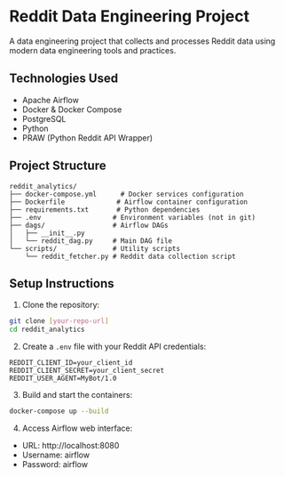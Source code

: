 # Reddit Data Engineering Project

A data engineering project that collects and processes Reddit data using modern data engineering tools and practices.

## Technologies Used
- Apache Airflow
- Docker & Docker Compose
- PostgreSQL
- Python
- PRAW (Python Reddit API Wrapper)

## Project Structure
```
reddit_analytics/
├── docker-compose.yml      # Docker services configuration
├── Dockerfile             # Airflow container configuration
├── requirements.txt       # Python dependencies
├── .env                  # Environment variables (not in git)
├── dags/                 # Airflow DAGs
│   ├── __init__.py
│   └── reddit_dag.py     # Main DAG file
└── scripts/              # Utility scripts
    └── reddit_fetcher.py # Reddit data collection script
```

## Setup Instructions

1. Clone the repository:
```bash
git clone [your-repo-url]
cd reddit_analytics
```

2. Create a `.env` file with your Reddit API credentials:
```
REDDIT_CLIENT_ID=your_client_id
REDDIT_CLIENT_SECRET=your_client_secret
REDDIT_USER_AGENT=MyBot/1.0
```

3. Build and start the containers:
```bash
docker-compose up --build
```

4. Access Airflow web interface:
- URL: http://localhost:8080
- Username: airflow
- Password: airflow

